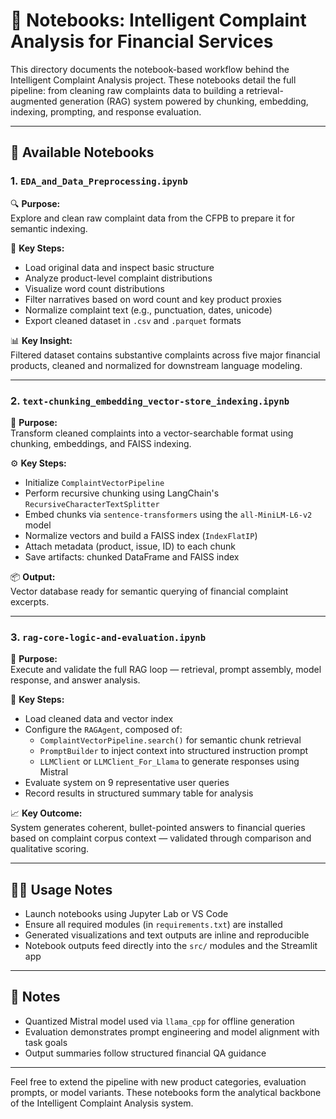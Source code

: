 # 🧠 Notebooks: Intelligent Complaint Analysis for Financial Services

This directory documents the notebook-based workflow behind the Intelligent Complaint Analysis project. These notebooks detail the full pipeline: from cleaning raw complaints data to building a retrieval-augmented generation (RAG) system powered by chunking, embedding, indexing, prompting, and response evaluation.

---

## 📓 Available Notebooks

### 1. `EDA_and_Data_Preprocessing.ipynb`

🔍 **Purpose:**  
Explore and clean raw complaint data from the CFPB to prepare it for semantic indexing.

🧩 **Key Steps:**
- Load original data and inspect basic structure
- Analyze product-level complaint distributions
- Visualize word count distributions
- Filter narratives based on word count and key product proxies
- Normalize complaint text (e.g., punctuation, dates, unicode)
- Export cleaned dataset in `.csv` and `.parquet` formats

📊 **Key Insight:**  
Filtered dataset contains substantive complaints across five major financial products, cleaned and normalized for downstream language modeling.

---

### 2. `text-chunking_embedding_vector-store_indexing.ipynb`

🧠 **Purpose:**  
Transform cleaned complaints into a vector-searchable format using chunking, embeddings, and FAISS indexing.

⚙️ **Key Steps:**
- Initialize `ComplaintVectorPipeline`
- Perform recursive chunking using LangChain's `RecursiveCharacterTextSplitter`
- Embed chunks via `sentence-transformers` using the `all-MiniLM-L6-v2` model
- Normalize vectors and build a FAISS index (`IndexFlatIP`)
- Attach metadata (product, issue, ID) to each chunk
- Save artifacts: chunked DataFrame and FAISS index

📦 **Output:**  
Vector database ready for semantic querying of financial complaint excerpts.

---

### 3. `rag-core-logic-and-evaluation.ipynb`

🧪 **Purpose:**  
Execute and validate the full RAG loop — retrieval, prompt assembly, model response, and answer analysis.

🔁 **Key Steps:**
- Load cleaned data and vector index
- Configure the `RAGAgent`, composed of:
  - `ComplaintVectorPipeline.search()` for semantic chunk retrieval
  - `PromptBuilder` to inject context into structured instruction prompt
  - `LLMClient` or `LLMClient_For_Llama` to generate responses using Mistral
- Evaluate system on 9 representative user queries
- Record results in structured summary table for analysis

📈 **Key Outcome:**  
System generates coherent, bullet-pointed answers to financial queries based on complaint corpus context — validated through comparison and qualitative scoring.

---

## 🧑‍💻 Usage Notes

- Launch notebooks using Jupyter Lab or VS Code
- Ensure all required modules (in `requirements.txt`) are installed
- Generated visualizations and text outputs are inline and reproducible
- Notebook outputs feed directly into the `src/` modules and the Streamlit app

---

## 📌 Notes

- Quantized Mistral model used via `llama_cpp` for offline generation
- Evaluation demonstrates prompt engineering and model alignment with task goals
- Output summaries follow structured financial QA guidance

---

Feel free to extend the pipeline with new product categories, evaluation prompts, or model variants. These notebooks form the analytical backbone of the Intelligent Complaint Analysis system.